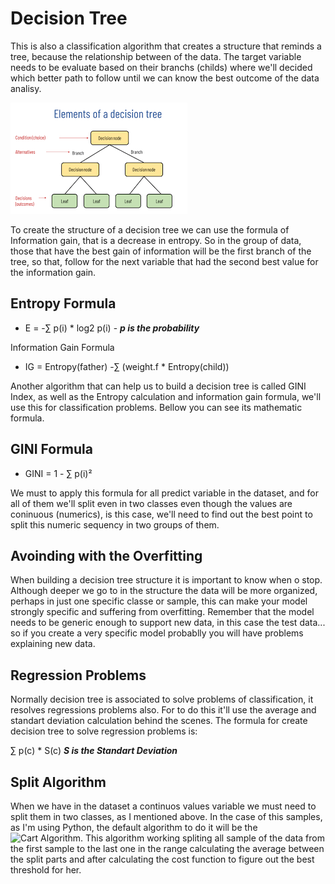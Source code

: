 # Decision Tree

This is also a classification algorithm that creates a structure that reminds a tree, because the relationship between of the data. The target variable needs to be evaluate based on their branchs (childs) where we'll decided which better path to follow until we can know the best outcome of the data analisy.

![Decision Tree](img.png)

To create the structure of a decision tree we can use the formula of Information gain, that is a decrease in entropy. So in the group of data, those that have the best gain of information will be the first branch of the tree, so that, follow for the next variable that had the second best value for the information gain.

## Entropy Formula
- E = -∑ p(i) * log2 p(i) - ***p is the probability***

Information Gain Formula
- IG = Entropy(father) -∑ (weight.f * Entropy(child))

Another algorithm that can help us to build a decision tree is called GINI Index, as well as the Entropy calculation and information gain formula, we'll use this for classification problems. Bellow you can see its mathematic formula.

## GINI Formula
- GINI = 1 - ∑ p(i)²

We must to apply this formula for all predict variable in the dataset, and for all of them we'll split even in two classes even though the values are coninuous (numerics), is this case, we'll need to find out the best point to split this numeric sequency in two groups of them.

## Avoinding with the Overfitting
When building a decision tree structure it is important to know when o stop. Although deeper we go to in the structure the data will be more organized, perhaps in just one specific classe or sample, this can make your model strongly specific and suffering from overfitting. Remember that the model needs to be generic enough to support new data, in this case the test data... so if you create a very specific model probablly you will have problems explaining new data.

## Regression Problems
Normally decision tree is associated to solve problems of classification, it resolves regressions problems also. For to do this it'll use the average and standart deviation calculation behind the scenes.
The formula for create decision tree to solve regression problems is:

∑ p(c) * S(c) ***S is the Standart Deviation***

## Split Algorithm
When we have in the dataset a continuos values variable we must need to split them in two classes, as I mentioned above. In the case of this samples, as I'm using Python, the default algorithm to do it will be the ![Cart Algorithm](https://www.geeksforgeeks.org/cart-classification-and-regression-tree-in-machine-learning/). This algorithm working spliting all sample of the data from the first sample to the last one in the range calculating the average between the split parts and after calculating the cost function to figure out the best threshold for her.